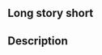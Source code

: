 ## Long story short

<!-- Please describe the issue in 1-3 sentences. -->


## Description

<!-- Please provide as much information as possible. 
     Lack of information may result in a delayed response. Thank you! -->
